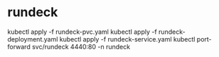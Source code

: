 # rundeck
kubectl apply -f rundeck-pvc.yaml
kubectl apply -f rundeck-deployment.yaml
kubectl apply -f rundeck-service.yaml
kubectl port-forward svc/rundeck 4440:80 -n rundeck

